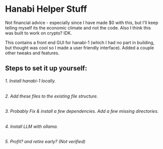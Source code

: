 # Hanabi Helper Stuff

Not financial advice - especially since I have made $0 with this, but I'll keep telling myself its the economic climate and not the code. Also I think this was built to work on crypto? IDK.

This contains a front end GUI for hanabi-1 (which I had no part in building, but thought was cool so I made a user friendly interface). Added a couple other tweaks and features.

## Steps to set it up yourself:
  ###### 1. Install hanabi-1 locally.
  ###### 2. Add these files to the existing file structure.
  ###### 3. Probably Fix & install a few dependencies. Add a few missing directories.
  ###### 4. Install LLM with ollama.
  ###### 5. Profit? and retire early? (Not verified)

